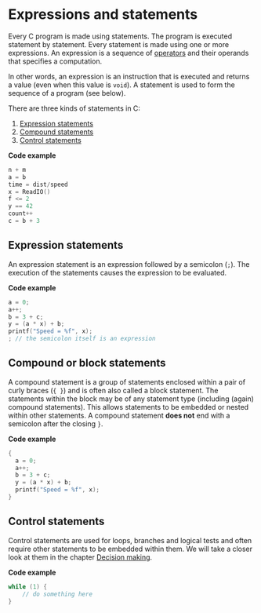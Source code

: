 # Expressions and statements

Every C program is made using statements. The program is executed statement by statement. Every statement is made using
one or more expressions. An expression is a sequence of [operators](./operators.md#operators) and their operands that
specifies a computation.

In other words, an expression is an instruction that is executed and returns a value (even when this value is `void`).
A statement is used to form the sequence of a program (see below).

There are three kinds of statements in C:
1. [Expression statements](#expression-statements)
1. [Compound statements](#compound-or-block-statements)
1. [Control statements](#control-statements)

**Code example**

```c
n + m
a = b
time = dist/speed
x = ReadIO()
f <= 2
y == 42
count++
c = b + 3
```

## Expression statements

An expression statement is an expression followed by a semicolon (`;`). The execution of the statements causes the
expression to be evaluated.

**Code example**

```c
a = 0;
a++;
b = 3 + c;
y = (a * x) + b;
printf("Speed = %f", x);
; // the semicolon itself is an expression
```

## Compound or block statements

A compound statement is a group of statements enclosed within a pair of curly braces (`{ }`) and is often also called a
block statement. The statements within the block may be of any statement type (including (again) compound statements).
This allows statements to be embedded or nested within other statements. A compound statement **does not** end with a
semicolon after the closing `}`.

**Code example**

```c
{
  a = 0;
  a++;
  b = 3 + c;
  y = (a * x) + b;
  printf("Speed = %f", x);
}
```

## Control statements

Control statements are used for loops, branches and logical tests and often require other statements to be embedded
within them. We will take a closer look at them in the chapter
[Decision making](./making_decisions.md#decision-making).

**Code example**

```c
while (1) {
    // do something here
}
```
